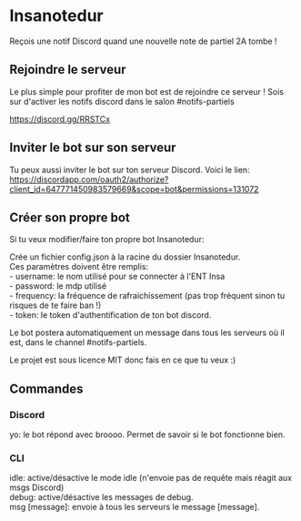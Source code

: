 # Insanotedur

Reçois une notif Discord quand une nouvelle note de partiel 2A tombe !

## Rejoindre le serveur

Le plus simple pour profiter de mon bot est de rejoindre ce serveur !
Sois sur d'activer les notifs discord dans le salon #notifs-partiels

https://discord.gg/RRSTCx

## Inviter le bot sur son serveur

Tu peux aussi inviter le bot sur ton serveur Discord. Voici le lien:
https://discordapp.com/oauth2/authorize?client_id=647771450983579669&scope=bot&permissions=131072

## Créer son propre bot

Si tu veux modifier/faire ton propre bot Insanotedur:

Crée un fichier config.json à la racine du dossier Insanotedur.  
Ces paramètres doivent être remplis:  
    - username: le nom utilisé pour se connecter à l'ENT Insa  
    - password: le mdp utilisé  
    - frequency: la fréquence de rafraichissement (pas trop fréquent sinon tu risques de te faire ban !)  
    - token: le token d'authentification de ton bot discord.

Le bot postera automatiquement un message dans tous les serveurs où il est, dans le channel #notifs-partiels.

Le projet est sous licence MIT donc fais en ce que tu veux :)

## Commandes

### Discord

yo: le bot répond avec broooo. Permet de savoir si le bot fonctionne bien.

### CLI

idle: active/désactive le mode idle (n'envoie pas de requête mais réagit aux msgs Discord)  
debug: active/désactive les messages de debug.  
msg [message]: envoie à tous les serveurs le message [message].
